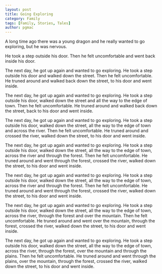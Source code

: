 ```yaml
---
layout: post
title: Going Exploring
category: Family
tags: [Family, Stories, Tales]
author: pgmac
---
```


A long time ago there was a young dragon and he really wanted to go exploring, but he was nervous.

He took a step outside his door.
Then he felt uncomfortable and went back inside his door.

The next day, he got up again and wanted to go exploring.
He took a step outside his door and walked down the street.
Then he felt uncomfortable. He truned around and walked back down the street, to his door and went inside.

The next day, he got up again and wanted to go exploring.
He took a step outside his door, walked down the street and all the way to the edge of town.
Then he felt uncomfortable. He truned around and walked back down the street, back to his door and went inside.

The next day, he got up again and wanted to go exploring.
He took a step outside his door, walked down the street, all the way to the edge of town and across the river.
Then he felt uncomfortable. He truned around and crossed the river, walked down the street, to his door and went inside.

The next day, he got up again and wanted to go exploring.
He took a step outside his door, walked down the street, all the way to the edge of town, across the river and through the forest.
Then he felt uncomfortable. He truned around and went through the forest, crossed the river, walked down the street, to his door and went inside.

The next day, he got up again and wanted to go exploring.
He took a step outside his door, walked down the street, all the way to the edge of town, across the river and through the forest.
Then he felt uncomfortable. He truned around and went through the forest, crossed the river, walked down the street, to his door and went inside.

The next day, he got up again and wanted to go exploring.
He took a step outside his door, walked down the street, all the way to the edge of town, across the river, through the forest and over the mountain.
Then he felt uncomfortable. He truned around and went over the mountain, through the forest, crossed the river, walked down the street, to his door and went inside.

The next day, he got up again and wanted to go exploring.
He took a step outside his door, walked down the street, all the way to the edge of town, across the river, through the forest, over the mountain and through the plains.
Then he felt uncomfortable. He truned around and went through the plains, over the mountain, through the forest, crossed the river, walked down the street, to his door and went inside.
